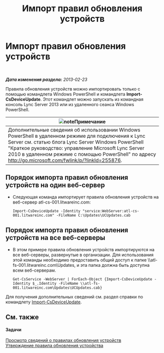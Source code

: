 ﻿---
title: Импорт правил обновления устройств
TOCTitle: Импорт правил обновления устройств
ms:assetid: 919e9c87-912b-4bc9-92e7-5998fc2e0bf0
ms:mtpsurl: https://technet.microsoft.com/ru-ru/library/JJ994056(v=OCS.15)
ms:contentKeyID: 52058274
ms.date: 05/19/2016
mtps_version: v=OCS.15
ms.translationtype: HT
---

# Импорт правил обновления устройств

 

_**Дата изменения раздела:** 2013-02-23_

Правила обновления устройств можно импортировать только с помощью командлета Windows PowerShell и командлета **Import-CsDeviceUpdate**. Этот командлет можно запускать из командная консоль Lync Server 2013 или из удаленного сеанса Windows PowerShell.

<table>
<thead>
<tr class="header">
<th><img src="images/Gg398412.note(OCS.15).gif" title="note" alt="note" />Примечание</th>
</tr>
</thead>
<tbody>
<tr class="odd">
<td>Дополнительные сведения об использовании Windows PowerShell в удаленном режиме для подключения к Lync Server см. статью блога Lync Server Windows PowerShell &quot;Краткое руководство: управление Microsoft Lync Server 2010 в удаленном режиме с помощью PowerShell&quot; по адресу <a href="http://go.microsoft.com/fwlink/p/?linkid=255876">http://go.microsoft.com/fwlink/p/?linkId=255876</a>.</td>
</tr>
</tbody>
</table>



## Порядок импорта правил обновления устройств на один веб-сервер

  - Следующая команда импортирует правила обновления устройств на веб-сервер atl-cs-001.litwareinc.com:
    
        Import-CsDeviceUpdate -Identity "service:WebServer:atl-cs-001.litwareinc.com" -FileName C:\Updates\UCUpdates.cab

## Порядок импорта правил обновления устройств на все веб-серверы

  - В этом примере правила обновления устройств импортируются на все веб-серверы, развернутые в организации. Для использования этой команды необходимо предоставить общий доступ к папке \\\\atl-fs-001.litwareinc.com\\Updates, и эта папка должна быть доступна всем веб-серверам.
    
        Get-CsService -WebServer | ForEach-Object {Import-CsDeviceUpdate -Identity $_.Identity -FileName \\atl-fs-001.litwareinc.com\Updates\UCUpdates.cab}

Для получения дополнительных сведений см. раздел справки по командлету [Import-CsDeviceUpdate](https://docs.microsoft.com/en-us/powershell/module/skype/Import-CsDeviceUpdate).

## См. также

#### Задачи

[Просмотр сведений о правилах обновления устройств](lync-server-2013-view-information-about-device-update-rules.md)  
[Утверждение правила обновления устройства](lync-server-2013-approve-a-device-update-rule.md)

